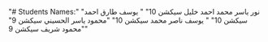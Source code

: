 "# Students Names:" 
"نور ياسر محمد احمد خليل سيكشن 10"
" يوسف طارق احمد سيكشن 10"
" يوسف ناصر محمد سيكشن 10"
"محمود ياسر الحسيني سيكشن 9"
"محمود شريف سيكشن 9"
